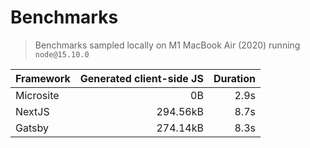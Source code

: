 # Benchmarks

> Benchmarks sampled locally on M1 MacBook Air (2020) running `node@15.10.0`

| Framework | Generated client-side JS | Duration |
| --------- | -----------------------: | -------: |
| Microsite |                       0B |     2.9s |
| NextJS    |                 294.56kB |     8.7s |
| Gatsby    |                 274.14kB |     8.3s |
